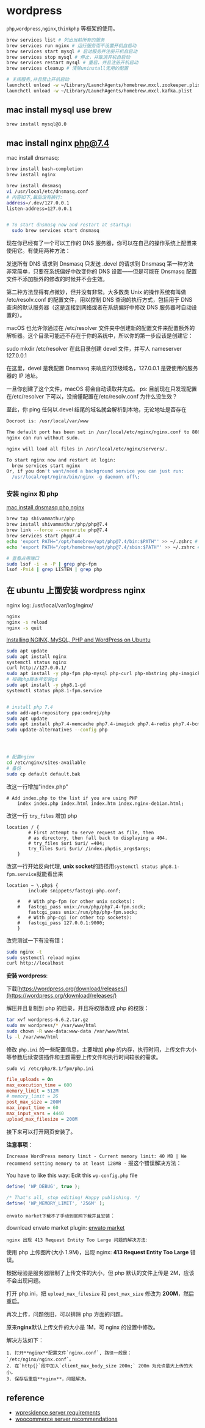 # wordpress

`php`,`wordpress`,`nginx`,`thinkphp` 等框架的使用。

```bash
brew services list # 列出当前所有的服务
brew services run nginx # 运行服务而不设置开机自启动
brew services start mysql # 启动服务并注册开机自启动
brew services stop mysql # 停止，并取消开机自启动
brew services restart mysql # 重启，并且注册开机启动
brew services cleanup # 清除uninstall无用的配置

# 关闭服务,并且禁止开机启动
launchctl unload -w ~/Library/LaunchAgents/homebrew.mxcl.zookeeper.plist
launchctl unload -w ~/Library/LaunchAgents/homebrew.mxcl.kafka.plist
```

## mac install mysql use brew

```bash
brew install mysql@8.0
```

## mac install nginx php@7.4

mac install dnsmasq:

```bash
brew install bash-completion
brew install nginx

brew install dnsmasq
vi /usr/local/etc/dnsmasq.conf
# 内容如下,最后没有换行:
address=/.dev/127.0.0.1
listen-address=127.0.0.1


# To start dnsmasq now and restart at startup:
  sudo brew services start dnsmasq
```

现在你已经有了一个可以工作的 DNS 服务器，你可以在自己的操作系统上配置来使用它。有使用两种方法：

发送所有 DNS 请求到 Dnsmasq
只发送 .devel 的请求到 Dnsmasq
第一种方法非常简单，只要在系统偏好中改变你的 DNS 设置——但是可能在 Dnsmasq 配置文件不添加额外的修改的时候并不会生效。

第二种方法显得有点微妙，但并没有非常。大多数类 Unix 的操作系统有叫做 /etc/resolv.conf 的配置文件，用以控制 DNS 查询的执行方式，包括用于 DNS 查询的默认服务器（这是连接到网络或者在系统偏好中修改 DNS 服务器时自动设置的）。

macOS 也允许你通过在 /etc/resolver 文件夹中创建新的配置文件来配置额外的解析器。这个目录可能还不存在于你的系统中，所以你的第一步应该是创建它：

sudo mkdir /etc/resolver
在此目录创建 devel 文件，并写人 nameserver 127.0.0.1

在这里，devel 是我配置 Dnsmasq 来响应的顶级域名，127.0.0.1 是要使用的服务器的 IP 地址。

一旦你创建了这个文件，macOS 将会自动读取并完成。 ps: 目前现在只发现配置在/etc/resolver 下可以，没搞懂配置在/etc/resolv.conf 为什么没生效？

至此，你 ping 任何以.devel 结尾的域名就会解析到本地，无论地址是否存在

```bash
Docroot is: /usr/local/var/www

The default port has been set in /usr/local/etc/nginx/nginx.conf to 8080 so that
nginx can run without sudo.

nginx will load all files in /usr/local/etc/nginx/servers/.

To start nginx now and restart at login:
  brew services start nginx
Or, if you don't want/need a background service you can just run:
  /usr/local/opt/nginx/bin/nginx -g daemon\ off\;
```

### 安装 nginx 和 php

[mac install dnsmasq php nginx](https://gist.github.com/dtomasi/ab76d14338db82ec24a1fc137caff75b)

```bash
brew tap shivammathur/php
brew install shivammathur/php/php@7.4
brew link --force --overwrite php@7.4
brew services start php@7.4
echo 'export PATH="/opt/homebrew/opt/php@7.4/bin:$PATH"' >> ~/.zshrc # or ~/.bashrc
echo 'export PATH="/opt/homebrew/opt/php@7.4/sbin:$PATH"' >> ~/.zshrc # or ~/.bashrc

# 查看占用端口
sudo lsof -i -n -P | grep php-fpm
lsof -Pni4 | grep LISTEN | grep php
```

## 在 ubuntu 上面安装 wordpress nginx

nginx log: /usr/local/var/log/nginx/

```bash
nginx
nginx -s reload
nginx -s quit
```

[Installing NGINX, MySQL, PHP and WordPress on Ubuntu](https://medium.com/@djakkone/installing-nginx-mysql-php-and-wordpress-on-ubuntu-2ccf8beba11f)

```bash
sudo apt update
sudo apt install nginx
systemctl status nginx
curl http://127.0.0.1/
sudo apt install -y php-fpm php-mysql php-curl php-mbstring php-imagick php-xml php-zip
# 根据php版本号安装gd
sudo apt install -y php8.1-gd
systemctl status php8.1-fpm.service


# install php 7.4
sudo add-apt-repository ppa:ondrej/php
sudo apt update
sudo apt install php7.4-memcache php7.4-imagick php7.4-redis php7.4-bcmath php7.4-intl php7.4-mcrypt php7.4-cgi php7.4-fpm php7.4-mysql php7.4-curl php7.4-gd php7.4-imap php7.4-tidy php7.4-xmlrpc php7.4-xml php7.4-xsl php7.4-mbstring php7.4-zip php7.4-cli php7.4-soap php7.4-gmp php7.4-sqlite3
sudo update-alternatives --config php




# 配置nginx
cd /etc/nginx/sites-available
# 备份
sudo cp default default.bak
```

改这一行增加"index.php"

```nginx
# Add index.php to the list if you are using PHP
	index index.php index.html index.htm index.nginx-debian.html;
```

改这一行 `try_files` 增加 php

```nginx
location / {
		# First attempt to serve request as file, then
		# as directory, then fall back to displaying a 404.
		# try_files $uri $uri/ =404;
		try_files $uri $uri/ /index.php$is_args$args;
	}
```

改这一行开始反向代理, **unix socket**的路径用`systemctl status php8.1-fpm.service`就能看出来

```nginx
location ~ \.php$ {
		include snippets/fastcgi-php.conf;

	#	# With php-fpm (or other unix sockets):
	#	fastcgi_pass unix:/run/php/php7.4-fpm.sock;
		fastcgi_pass unix:/run/php/php-fpm.sock;
	#	# With php-cgi (or other tcp sockets):
	#	fastcgi_pass 127.0.0.1:9000;
	}
```

改完测试一下有没有错：

```bash
sudo nginx -t
sudo systemctl reload nginx
curl http://localhost
```

**安装 wordpress**:

下载[https://wordpress.org/download/releases/](https://wordpress.org/download/releases/)

解压并且复制到 php 的目录，并且将权限改成 php 的权限：

```bash
tar xvf wordpress-6.6.2.tar.gz
sudo mv wordpress/* /var/www/html
sudo chown -R www-data:www-data /var/www/html
ls -l /var/www/html
```

修改 `php.ini` 的一些配置信息，主要增加 **php** 的内存，执行时间，上传文件大小等参数后续安装插件和主题需要上传文件和执行时间较长的需求。

`sudo vi /etc/php/8.1/fpm/php.ini`

```ini
file_uploads = On
max_execution_time = 600
memory_limit = 512M
# memory_limit = 2G
post_max_size = 200M
max_input_time = 60
max_input_vars = 4440
upload_max_filesize = 200M
```

接下来可以打开网页安装了。

**注意事项**：

`Increase WordPress memory limit - Current memory limit: 40 MB | We recommend setting memory to at least 128MB -` 报这个错误解决方法：

You have to like this way: Edit this `wp-config.php` file

```php
define( 'WP_DEBUG', true );

/* That's all, stop editing! Happy publishing. */
define( 'WP_MEMORY_LIMIT', '256M' );
```

`envato market下载不了手动到官网下载并且安装`：

download envato market plugin: [envato market](https://www.envato.com/lp/market-plugin/)

`nginx 出现 413 Request Entity Too Large 问题的解决方法`:

使用 php 上传图片(大小 1.9M)，出现 nginx: **413 Request Entity Too Large** 错误。

根据经验是服务器限制了上传文件的大小，但 php 默认的文件上传是 2M，应该不会出现问题。

打开 php.ini，把 `upload_max_filesize` 和 `post_max_size` 修改为 **200M**，然后重启。

再次上传，问题依旧，可以排除 php 方面的问题。

原来**nginx**默认上传文件的大小是 1M，可 nginx 的设置中修改。

解决方法如下：

    1. 打开**nginx**配置文件`nginx.conf`, 路径一般是：`/etc/nginx/nginx.conf`。
    2. 在`http{}`段中加入`client_max_body_size 200m;` 200m 为允许最大上传的大小。
    3. 保存后重启**nginx**，问题解决。

## reference

-   [wpresidence server requirements](https://help.wpresidence.net/article/theme-wordpress-server-requirements/)
-   [woocommerce server recommendations](https://woocommerce.com/document/server-requirements/)
